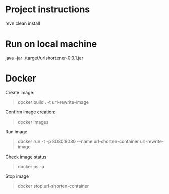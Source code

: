 # Project instructions
mvn clean install

# Run on local machine
java -jar ./target/urlshortener-0.0.1.jar

# Docker
Create image:
> docker build . -t url-rewrite-image

Confirm image creation:
> docker images

Run image
> docker run -t -p 8080:8080 --name url-shorten-container url-rewrite-image

Check image status
> docker ps -a

Stop image
> docker stop url-shorten-container